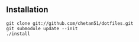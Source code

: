 ## Installation

	git clone git://github.com/chetan51/dotfiles.git
	git submodule update --init
	./install
